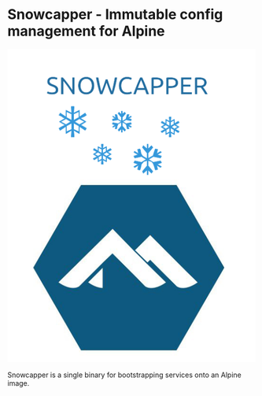 # Snowcapper - Immutable config management for Alpine

![snowcapper](images/snowcapper.png)

Snowcapper is a single binary for bootstrapping services onto an Alpine image.
